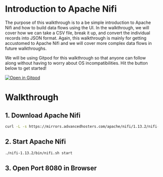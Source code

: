 # Introduction to Apache Nifi

The purpose of this walkthrough is to a be simple introduction to Apache Nifi and how to build data flows using the UI. In the walkthrough, we will cover how we can take a CSV file, break it up, and convert the individual records into JSON format. Again, this walkthrough is mainly for getting accustomed to Apache Nifi and we will cover more complex data flows in future walkthroughs.

We will be using Gitpod for this walkthrough so that anyone can follow along without having to worry about OS incompatibilities. Hit the button below to get started!

[![Open in Gitpod](https://gitpod.io/button/open-in-gitpod.svg)](https://gitpod.io/#https://github.com/Anant/example-introduction-to-nifi) 

# Walkthrough


## 1. Download Apache Nifi
```bash
curl -L -s https://mirrors.advancedhosters.com/apache/nifi/1.13.2/nifi-1.13.2-bin.tar.gz | tar xvz -C /workspace/example-introduction-to-nifi
```

## 2. Start Apache Nifi
```bash
./nifi-1.13.2/bin/nifi.sh start
```

## 3. Open Port 8080 in Browser
